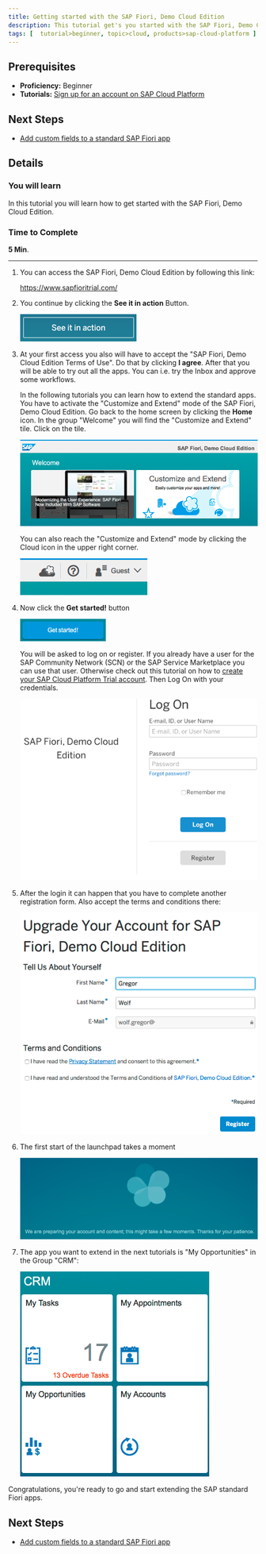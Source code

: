 ```yaml
---
title: Getting started with the SAP Fiori, Demo Cloud Edition
description: This tutorial get's you started with the SAP Fiori, Demo Cloud Edition
tags: [  tutorial>beginner, topic>cloud, products>sap-cloud-platform ]
---
```

## Prerequisites  
 - **Proficiency:** Beginner
 - **Tutorials:** [Sign up for an account on SAP Cloud Platform](http://www.sap.com/developer/tutorials/hcp-create-trial-account.html)

## Next Steps
 - [Add custom fields to a standard SAP Fiori app](http://www.sap.com/developer/tutorials/hcp-fiori-cloud-edition-add-fields.html)

## Details
### You will learn  
In this tutorial you will learn how to get started with the SAP Fiori, Demo Cloud Edition. 

### Time to Complete
**5 Min**.

---

1. You can access the SAP Fiori, Demo Cloud Edition by following this link:

    <https://www.sapfioritrial.com/>
    
2. You continue by clicking the **See it in action** Button.

    ![See it in action](0.png)

3. At your first access you also will have to accept the "SAP Fiori, Demo Cloud Edition Terms of Use". Do that by clicking **I agree**. After that you will be able to try out all the apps. You can i.e. try the Inbox and approve some workflows.

    In the following tutorials you can learn how to extend the standard apps. You have to activate the "Customize and Extend" mode of the SAP Fiori, Demo Cloud Edition. Go back to the home screen by clicking the **Home** icon. In the group "Welcome" you will find the "Customize and Extend" tile. Click on the tile.
    
    ![SAP Fiori, Demo Cloud Edition - Welcome screen](1.png)
    
    You can also reach the "Customize and Extend" mode by clicking the Cloud icon in the upper right corner.

    ![Get started!](7.png)

4. Now click the **Get started!** button
    
    ![Get started!](2.png)
    
    You will be asked to log on or register. If you already have a user for the SAP Community Network (SCN) or the SAP Service Marketplace you can use that user. Otherwise check out this tutorial on how to [create your SAP Cloud Platform Trial account](http://www.sap.com/developer/tutorials/hcp-create-trial-account.html). Then Log On with your credentials.
    
    ![Log On screen](3.png)

5. After the login it can happen that you have to complete another registration form. Also accept the terms and conditions there:
    
    ![registration form](4.png)

6. The first start of the launchpad takes a moment
    
    ![launchpad start](5.png)

7. The app you want to extend in the next tutorials is "My Opportunities" in the Group "CRM":
    
    ![Fiori launchpad group CRM](6.png)
	
Congratulations, you're ready to go and start extending the SAP standard Fiori apps.

## Next Steps
 - [Add custom fields to a standard SAP Fiori app](http://www.sap.com/developer/tutorials/hcp-fiori-cloud-edition-add-fields.html)

